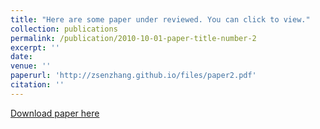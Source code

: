 ```yaml
---
title: "Here are some paper under reviewed. You can click to view."
collection: publications
permalink: /publication/2010-10-01-paper-title-number-2
excerpt: ''
date: 
venue: ''
paperurl: 'http://zsenzhang.github.io/files/paper2.pdf'
citation: ''
---
```



[Download paper here](http://zsenzhang.github.io/files/paper2.pdf)

<!--Recommended citation: Xiaohua Tian, Luoyi Fu, <b>Zesen Zhang</b>, Zhiying Xu, Jun Zhao, Xinbing Wang &quot;Unraveling Impact of Critical Sensing Range on Mobile Camera Sensor Networks.&quot; under reviewed by<i>the Transactions on Mobile Computing</i>.-->

